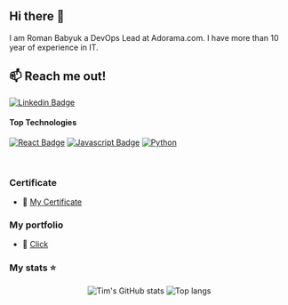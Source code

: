 ## Hi there 👋
I am Roman Babyuk a DevOps Lead at Adorama.com. I have more than 10 year of experience in IT.

## :mailbox: Reach me out!
[![Linkedin Badge]([https://img.shields.io/badge/-Roman_Babyuk-0e76a8?style=flat&labelColor=0e76a8&logo=linkedin&logoColor=white)](https://www.linkedin.com/in/roman-babyuk-88168b37/](https://www.linkedin.com/in/%D1%82%D1%96%D0%BC%D0%B0-%D0%B1%D0%BB%D0%B8%D0%B7%D0%BD%D1%8E%D0%BA-88a78425b?utm_source=share&utm_campaign=share_via&utm_content=profile&utm_medium=android_app)) 
<!-- 
youtube:
[![YouTube](https://img.shields.io/badge/YouTube-Channel-FF0000?logo=youtube&logoColor=white)](https://www.youtube.com/c/YOUR-YOUTUBE-CHANNEL)

gmail:
[![Gmail](https://img.shields.io/badge/Gmail-Email-D14836?logo=gmail&logoColor=white)](mailto:YOUR-EMAIL@GMAIL.COM)

twiter/x:
[![Twitter Badge](https://img.shields.io/badge/-@username-1ca0f1?style=flat&labelColor=1ca0f1&logo=twitter&logoColor=white&link=https://twitter.com/Username)](https://twitter.com/Username) 

instagram:
[![Instagram](https://img.shields.io/badge/Instagram-Profile-E4405F?logo=instagram&logoColor=white)](https://www.instagram.com/YOUR-INSTAGRAM-USERNAME/)

tiktok:
[![TikTok](https://img.shields.io/badge/TikTok-Profile-000000?logo=tiktok&logoColor=white)](https://www.tiktok.com/@YOUR-TIKTOK-USERNAME)
--->
#### Top Technologies
[![React Badge](https://img.shields.io/badge/-React-61DBFB?style=for-the-badge&labelColor=black&logo=react&logoColor=61DBFB)](#) [![Javascript Badge](https://img.shields.io/badge/-Javascript-F0DB4F?style=for-the-badge&labelColor=black&logo=javascript&logoColor=F0DB4F)](#) [![Python](https://img.shields.io/badge/-Nodejs-3C873A?style=for-the-badge&labelColor=black&logo=node.js&logoColor=3C873A)](#)

<!--
[![Python Badge](https://img.shields.io/badge/-Python-3776AB?style=for-the-badge&labelColor=black&logo=python&logoColor=white)](#)

[![Ruby Badge](https://img.shields.io/badge/-Ruby-CC342D?style=for-the-badge&labelColor=black&logo=ruby&logoColor=white)](#)

[![Java Badge](https://img.shields.io/badge/-Java-007396?style=for-the-badge&labelColor=black&logo=java&logoColor=white)](#)

[![.NET Badge](https://img.shields.io/badge/-.NET-512BD4?style=for-the-badge&labelColor=black&logo=dotnet&logoColor=white)](#)

![Typescript Badge](https://img.shields.io/badge/-Typescript-007acc?style=for-the-badge&labelColor=black&logo=typescript&logoColor=007acc)](#)

[![PHP Badge](https://img.shields.io/badge/-PHP-777BB4?style=for-the-badge&labelColor=black&logo=php&logoColor=white)](#)

and more: https://shields.io/badges

-->

<br/>

### Certificate
- :paperclip: [My Certificate]([https://drive.google.com/file/d//view?usp=sharing](https://photos.app.goo.gl/GakwzTSYvHmG2hvQ6))

### My portfolio
- :link: [Click]([https://myportfoli-site.com](https://github.com/Tim0n4ik))



### My stats ⭐

<div align="center">
<img alt="Tim's GitHub stats" src="https://github-readme-stats.vercel.app/api?username=Tim0n4ik&show_icons=true&theme=transparent"/>
<img alt="Top langs" src="https://github-readme-stats.vercel.app/api/top-langs/?username=Tim0n4ik&layout=compact&&langs_count=8"/>
</div>

<!--
**rbabyuk-vs/rbabyuk-vs** is a ✨ _special_ ✨ repository because its `README.md` (this file) appears on your GitHub profile.

Here are some ideas to get you started:

- 🔭 I’m currently working on ...
- 🌱 I’m currently learning ...
- 👯 I’m looking to collaborate on ...
- 🤔 I’m looking for help with ...
- 💬 Ask me about ...
- 📫 How to reach me: ...
- 😄 Pronouns: ...
- ⚡ Fun fact: ...
-->
